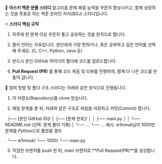 🚀 **아스키 백준 문풀 스터디**
알고리즘 문제 해결 능력을 꾸준히 향상시키고, 함께 성장하는 것을 목표로 하는 백준 온라인 저지(BOJ) 스터디입니다.

🔥 **스터디 핵심 규칙**
1. 하루에 한 문제 이상 꾸준히 풀고 공유하는 것을 원칙으로 합니다.

2. 풀이 언어는 자유입니다. 본인에게 가장 편하거나, 혹은 공부하고 싶은 언어를 선택해 주세요. (C, C++, Python, Java 등)

3. 반드시 본인 GitHub 아이디의 폴더에 코드를 업로드합니다.

4. **Pull Request (PR)** 를 통해 코드 제출 및 리뷰를 진행하여, 함께 더 나은 코드를 만들어 갑니다.

📂 참여 방법 및 폴더 구조
스터디는 아래와 같은 방식으로 진행됩니다.

1. 이 저장소(Repository)를 clone 받습니다.

2. 매일 문제를 푼 뒤, 아래와 같은 구조로 파일을 저장하고 커밋(Commit) 합니다.

.
├── [본인 GitHub ID]/
│   ├── [문제 번호]/
│   │   ├── main.py
│   │   └── README.md (선택: 문제 풀이 기록)
│   └── ...
└── ...
예시: w1nmuk님이 1000번 문제를 Python으로 풀었을 경우

.
└── w1nmuk/
    └── 1000/
        └── main.py

3. 작업한 브랜치를 push 한 뒤, main 브랜치로 **Pull Request(PR)**를 생성합니다.
